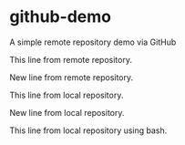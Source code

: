 # github-demo
A simple remote repository demo via GitHub

This line from remote repository.

New line from remote repository.

This line from local repository.

New line from local repository.

This line from local repository using bash.
